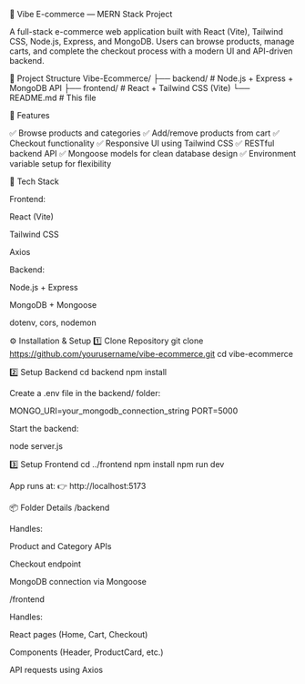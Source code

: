 🛒 Vibe E-commerce — MERN Stack Project

A full-stack e-commerce web application built with React (Vite), Tailwind CSS, Node.js, Express, and MongoDB.
Users can browse products, manage carts, and complete the checkout process with a modern UI and API-driven backend.

📁 Project Structure
Vibe-Ecommerce/
├── backend/        # Node.js + Express + MongoDB API
├── frontend/       # React + Tailwind CSS (Vite)
└── README.md       # This file

🚀 Features

✅ Browse products and categories
✅ Add/remove products from cart
✅ Checkout functionality
✅ Responsive UI using Tailwind CSS
✅ RESTful backend API
✅ Mongoose models for clean database design
✅ Environment variable setup for flexibility

🧩 Tech Stack

Frontend:

React (Vite)

Tailwind CSS

Axios


Backend:

Node.js + Express

MongoDB + Mongoose

dotenv, cors, nodemon

⚙️ Installation & Setup
1️⃣ Clone Repository
git clone https://github.com/yourusername/vibe-ecommerce.git
cd vibe-ecommerce

2️⃣ Setup Backend
cd backend
npm install

Create a .env file in the backend/ folder:

MONGO_URI=your_mongodb_connection_string
PORT=5000

Start the backend:

node server.js

3️⃣ Setup Frontend
cd ../frontend
npm install
npm run dev


App runs at:
👉 http://localhost:5173


📦 Folder Details
/backend

Handles:

Product and Category APIs

Checkout endpoint

MongoDB connection via Mongoose

/frontend

Handles:

React pages (Home, Cart, Checkout)

Components (Header, ProductCard, etc.)

API requests using Axios